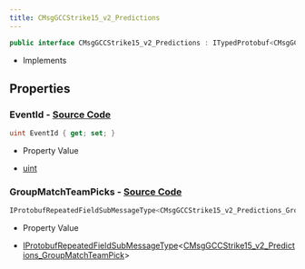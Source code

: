 ```yaml
---
title: CMsgGCCStrike15_v2_Predictions
---
```


```csharp
public interface CMsgGCCStrike15_v2_Predictions : ITypedProtobuf<CMsgGCCStrike15_v2_Predictions>, INativeHandle
```

- Implements

## Properties

### **EventId** - [Source Code](https://github.com/swiftly-solution/swiftlys2/blob/main/managed/src/SwiftlyS2.Generated/Protobufs/Interfaces/CMsgGCCStrike15_v2_Predictions.cs#L13)

```csharp
uint EventId { get; set; }
```

- Property Value

- [uint](https://learn.microsoft.com/dotnet/api/system.uint32)

### **GroupMatchTeamPicks** - [Source Code](https://github.com/swiftly-solution/swiftlys2/blob/main/managed/src/SwiftlyS2.Generated/Protobufs/Interfaces/CMsgGCCStrike15_v2_Predictions.cs#L16)

```csharp
IProtobufRepeatedFieldSubMessageType<CMsgGCCStrike15_v2_Predictions_GroupMatchTeamPick> GroupMatchTeamPicks { get; }
```

- Property Value

- [IProtobufRepeatedFieldSubMessageType](/docs/api/shared/netmessages/iprotobufrepeatedfieldsubmessagetype-1)<[CMsgGCCStrike15_v2_Predictions_GroupMatchTeamPick](/docs/api/shared/protobufdefinitions/cmsggccstrike15_v2_predictions_groupmatchteampick)>

